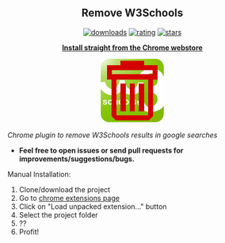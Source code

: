 <h2 align="center">Remove W3Schools</h2>

  <p align="center">
    <a target="_blank" href="https://chrome.google.com/webstore/detail/remove-w3schools/gohnadkcefpdhblajddfnhapimpdjkje"><img src="https://img.shields.io/chrome-web-store/d/gohnadkcefpdhblajddfnhapimpdjkje.svg" alt="downloads"></a>
    <a target="_blank" href="https://chrome.google.com/webstore/detail/remove-w3schools/gohnadkcefpdhblajddfnhapimpdjkje"><img src="https://img.shields.io/chrome-web-store/rating/gohnadkcefpdhblajddfnhapimpdjkje.svg" alt="rating"></a>
    <a target="_blank" href="https://chrome.google.com/webstore/detail/remove-w3schools/gohnadkcefpdhblajddfnhapimpdjkje"><img src="https://img.shields.io/chrome-web-store/stars/gohnadkcefpdhblajddfnhapimpdjkje.svg" alt="stars"></a>
  </p>
  <p align="center"><a href="https://chrome.google.com/webstore/detail/remove-w3schools/gohnadkcefpdhblajddfnhapimpdjkje"><b>Install straight from the Chrome webstore</b></a></p>
  <p align="center"><img src="https://github.com/GMaiolo/remove-w3schools/blob/master/images/icon128.png" alt="logo"></p>

_Chrome plugin to remove W3Schools results in google searches_

+ **Feel free to open issues or send pull requests for improvements/suggestions/bugs.**

Manual Installation: 

1. Clone/download the project
2. Go to [chrome extensions page](chrome://extensions/)
3. Click on "Load unpacked extension..." button
4. Select the project folder
5. ??
6. Profit!
